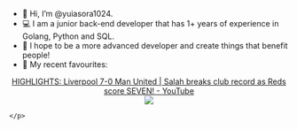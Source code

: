  - 👋 Hi, I’m @yuiasora1024. 
 - 💻 I am a junior back-end developer that has 1+ years of experience in Golang, Python and SQL. 
 - 🌿 I hope to be a more advanced developer and create things that benefit people! 
 - 👀 My recent favourites: 
<p align="center">
            <a href="https://youtu.be/iBuTEywEQ6U">HIGHLIGHTS: Liverpool 7-0 Man United | Salah breaks club record as Reds score SEVEN! - YouTube</a><br>
        <img src="https://img.youtube.com/vi/iBuTEywEQ6U/0.jpg">
        
    </p>
    